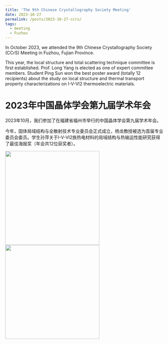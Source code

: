 ```yaml
---
title: 'The 9th Chinese Crystallography Society Meeting'
date: 2023-10-27
permalink: /posts/2023-10-27-ccrs/
tags:
  - meeting
  - Fuzhou
---
```


In October 2023, we attended the 9th Chinese Crystallography Society (CCrS) Meeting in Fuzhou, Fujian Province.

This year, the local structure and total scattering technique committee is first established. Prof. Long Yang is elected 
as one of expert committee members. Student Ping Sun won the best poster award 
(totally 12 recipients) about the study on local structure and 
thermal transport property characterizations on I-V-VI2 thermoelectric materials.

2023年中国晶体学会第九届学术年会
======

2023年10月，我们参加了在福建省福州市举行的中国晶体学会第九届学术年会。

今年，固体局域结构与全散射技术专业委员会正式成立，杨龙教授被选为首届专业委员会委员。学生孙萍关于I-V-VI2族热电材料的局域结构与热输运性能研究获得了最佳海报奖（年会共12位获奖者）。

<image align="left" height="300" src="/images/news/202310ccrs.jpeg"></image>
<br>
<br>
<br>
<br>
<br>
<br>
<br>
<image align="left" height="300" src="/images/news/202310ccrs-2.jpeg"></image>
